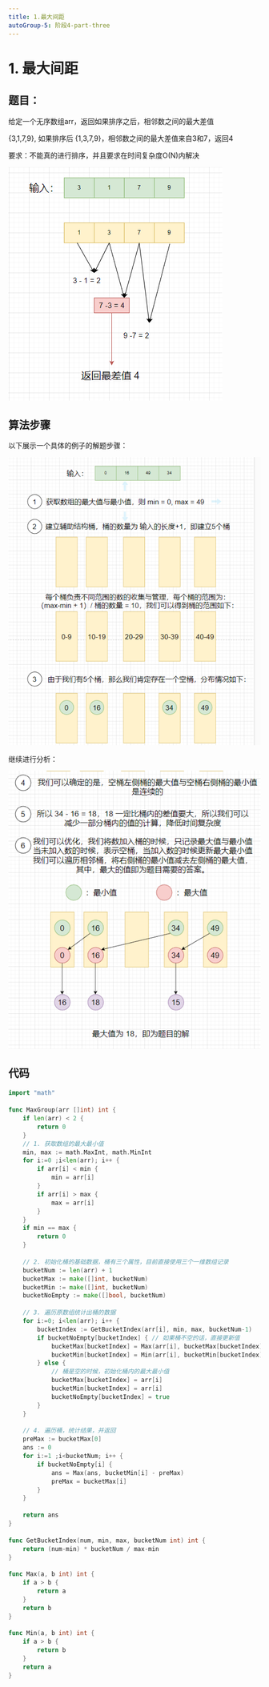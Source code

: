 ```yaml
---
title: 1.最大间距
autoGroup-5: 阶段4-part-three
---
```


# 1. 最大间距



## 题目：

给定一个无序数组arr，返回如果排序之后，相邻数之间的最大差值

{3,1,7,9}, 如果排序后 {1,3,7,9}，相邻数之间的最大差值来自3和7，返回4

要求：不能真的进行排序，并且要求在时间复杂度O(N)内解决

![](/actual4_part_three_1_max_group.assets/image-20230408124409030.png)

## 算法步骤

以下展示一个具体的例子的解题步骤：

![](/actual4_part_three_1_max_group.assets/image-20230408133516793.png)

继续进行分析：

![](/actual4_part_three_1_max_group.assets/image-20230408133542709.png)

## 代码

```go
import "math"

func MaxGroup(arr []int) int {
	if len(arr) < 2 {
		return 0
	}
	// 1. 获取数组的最大最小值
	min, max := math.MaxInt, math.MinInt
	for i:=0 ;i<len(arr); i++ {
		if arr[i] < min {
			min = arr[i]
		}
		if arr[i] > max {
			max = arr[i]
		}
	}
	if min == max {
		return 0
	}

	// 2. 初始化桶的基础数据，桶有三个属性，目前直接使用三个一维数组记录
	bucketNum := len(arr) + 1
	bucketMax := make([]int, bucketNum)
	bucketMin := make([]int, bucketNum)
	bucketNoEmpty := make([]bool, bucketNum)

	// 3. 遍历原数组统计出桶的数据
	for i:=0; i<len(arr); i++ {
		bucketIndex := GetBucketIndex(arr[i], min, max, bucketNum-1)
		if bucketNoEmpty[bucketIndex] { // 如果桶不空的话，直接更新值
			bucketMax[bucketIndex] = Max(arr[i], bucketMax[bucketIndex])
			bucketMin[bucketIndex] = Min(arr[i], bucketMin[bucketIndex])
		} else {
			// 桶是空的时候，初始化桶内的最大最小值
			bucketMax[bucketIndex] = arr[i]
			bucketMin[bucketIndex] = arr[i]
			bucketNoEmpty[bucketIndex] = true
		}
	}

	// 4. 遍历桶，统计结果，并返回
	preMax := bucketMax[0]
	ans := 0
	for i:=1 ;i<bucketNum; i++ {
		if bucketNoEmpty[i] {
			ans = Max(ans, bucketMin[i] - preMax)
			preMax = bucketMax[i]
		}
	}

	return ans
}

func GetBucketIndex(num, min, max, bucketNum int) int {
	return (num-min) * bucketNum / max-min
}

func Max(a, b int) int {
	if a > b {
		return a
	}
	return b
}

func Min(a, b int) int {
	if a > b {
		return b
	}
	return a
}
```

